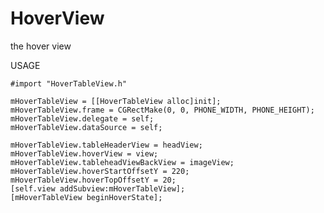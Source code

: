 # HoverView
the hover view

USAGE


    #import "HoverTableView.h"

    mHoverTableView = [[HoverTableView alloc]init];
    mHoverTableView.frame = CGRectMake(0, 0, PHONE_WIDTH, PHONE_HEIGHT);
    mHoverTableView.delegate = self;
    mHoverTableView.dataSource = self;
    
    mHoverTableView.tableHeaderView = headView;
    mHoverTableView.hoverView = view;
    mHoverTableView.tableheadViewBackView = imageView;
    mHoverTableView.hoverStartOffsetY = 220;
    mHoverTableView.hoverTopOffsetY = 20;
    [self.view addSubview:mHoverTableView];
    [mHoverTableView beginHoverState];
